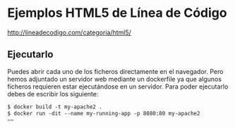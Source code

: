 # Ejemplos HTML5 de Línea de Código
http://lineadecodigo.com/categoria/html5/

## Ejecutarlo 
Puedes abrir cada uno de los ficheros directamente en el navegador.
Pero hemos adjuntado un servidor web mediante un dockerfile ya que algunos ficheros requieren estar ejecutándose en un servidor.
Para poder ejecutarlo debes de escribir los siguiente:

~~~html
$ docker build -t my-apache2 .
$ docker run -dit --name my-running-app -p 8080:80 my-apache2
~~